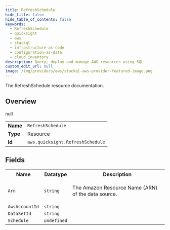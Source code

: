 ```yaml
---
title: RefreshSchedule
hide_title: false
hide_table_of_contents: false
keywords:
  - RefreshSchedule
  - quicksight
  - aws
  - stackql
  - infrastructure-as-code
  - configuration-as-data
  - cloud inventory
description: Query, deploy and manage AWS resources using SQL
custom_edit_url: null
image: /img/providers/aws/stackql-aws-provider-featured-image.png
---
```

The RefreshSchedule resource documentation.

## Overview
<table><tbody>
<tr><td><b>Name</b></td><td><code>RefreshSchedule</code></td></tr>
<tr><td><b>Type</b></td><td>Resource</td></tr>
null
<tr><td><b>Id</b></td><td><code>aws.quicksight.RefreshSchedule</code></td></tr>
</tbody></table>

## Fields
<table><tbody>
<tr><th>Name</th><th>Datatype</th><th>Description</th></tr>
<tr><td><code>Arn</code></td><td><code>string</code></td><td><p>The Amazon Resource Name (ARN) of the data source.</p></td></tr><tr><td><code>AwsAccountId</code></td><td><code>string</code></td><td></td></tr><tr><td><code>DataSetId</code></td><td><code>string</code></td><td></td></tr><tr><td><code>Schedule</code></td><td><code>undefined</code></td><td></td></tr>
</tbody></table>